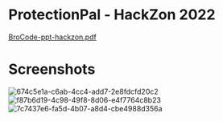 # ProtectionPal - HackZon 2022
[BroCode-ppt-hackzon.pdf](https://github.com/RahulVivekNair/Hackathon/files/10024319/BroCode-ppt-hackzon.pdf)
# Screenshots
![674c5e1a-c6ab-4cc4-add7-2e8fdcfd20c2](https://user-images.githubusercontent.com/68507071/202252420-baeb9c84-86c8-48c7-94e8-f71091620c24.jpg)
![f87b6d19-4c98-49f8-8d06-e4f7764c8b23](https://user-images.githubusercontent.com/68507071/202252454-13d79843-b00a-41d0-b058-1d1f0a28a0cb.jpg)
![7c7437e6-fa5d-4b07-a8d4-cbe4988d356a](https://user-images.githubusercontent.com/68507071/202252504-f53adbe9-8b91-4883-823f-53859c56fd8b.jpg)

